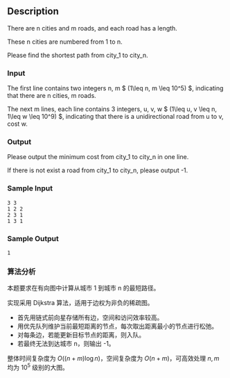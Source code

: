 ## Description

There are n cities and m roads, and each road has a length.

These n cities are numbered from 1 to n.

Please find the shortest path from city_1 to city_n.

### Input

The first line contains two integers n, m $ (1\leq n, m \leq 10^5) $, indicating that there are n cities, m roads.

The next m lines, each line contains 3 integers, u, v, w $ (1\leq u, v \leq n, 1\leq w \leq 10^9) $, indicating that there is a unidirectional road from u to v, cost w.

### Output

Please output the minimum cost from city_1 to city_n in one line.

If there is not exist a road from city_1 to city_n, please output -1.

### Sample Input

``` log
3 3
1 2 2
2 3 1
1 3 1
```

### Sample Output

``` log
1
```

### 算法分析

本题要求在有向图中计算从城市 1 到城市 n 的最短路径。

实现采用 Dijkstra 算法，适用于边权为非负的稀疏图。

- 首先用链式前向星存储所有边，空间和访问效率较高。
- 用优先队列维护当前最短距离的节点，每次取出距离最小的节点进行松弛。
- 对每条边，若能更新目标节点的距离，则入队。
- 若最终无法到达城市 n，则输出 -1。

整体时间复杂度为 $O((n + m) \log n)$，空间复杂度为 $O(n + m)$，可高效处理 $n, m$ 均为 $10^5$ 级别的大图。
